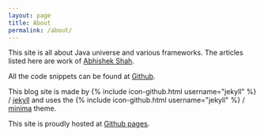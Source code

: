 ```yaml
---
layout: page
title: About
permalink: /about/
---
```


This site is all about Java universe and various frameworks. The articles listed here are work of [Abhishek Shah](https://twitter.com/avishek_20).

All the code snippets can be found at [Github](https://github.com/ashah2012).

This blog site is made by {% include icon-github.html username="jekyll" %} /
[jekyll](https://github.com/jekyll/jekyll) and uses the {% include icon-github.html username="jekyll" %} /
[minima](https://github.com/jekyll/minima) theme.

This site is proudly hosted at [Github pages](https://pages.github.com/).
